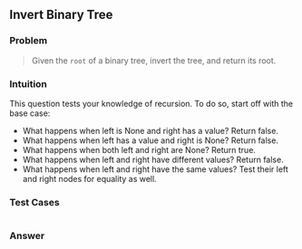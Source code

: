 ## Invert Binary Tree

### Problem

> Given the `root` of a binary tree, invert the tree, and return its root.

### Intuition

This question tests your knowledge of recursion. To do so, start off
with the base case:

- What happens when left is None and right has a value? Return false.
- What happens when left has a value and right is None? Return false.
- What happens when both left and right are None? Return true.
- What happens when left and right have different values? Return false.
- What happens when left and right have the same values? Test their left
  and right nodes for equality as well.

### Test Cases

```{.rs include=src/questions/invert_binary_tree.rs startLine=3 endLine=8}

```

### Answer

```{.rs include=src/questions/invert_binary_tree.rs startLine=10 endLine=40}

```
